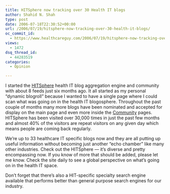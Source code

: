 ```yaml
---
title: HITSphere now tracking over 30 Health IT blogs
author: Shahid N. Shah
type: post
date: 2006-07-18T22:30:52+00:00
url: /2006/07/19/hitsphere-now-tracking-over-30-health-it-blogs/
oc_commit_id:
  - https://www.healthcareguy.com/2006/07/19/hitsphere-now-tracking-over-30-health-it-blogs/1478769043
views:
  - 1472
dsq_thread_id:
  - 44283519
categories:
  - Opinion

---
```

I started the [HITSphere][1] health IT blog aggregation engine and community with about 8 feeds just six months ago. It all started as my personal &#8220;dynamic blogroll&#8221; because I wanted to have a single page where I could scan what was going on in the health IT blogosphere. Throughout the past couple of months many more blogs have been nominated and accepted for display on the main page and even more inside the [Community][2] pages. HITSphere has been visited over 30,000 times in just the past few months and almost 40% of the visitors are repeat visitors on any given day which means people are coming back regularly.

We&#8217;re up to 33 healthcare IT specific blogs now and they are all putting up useful information without becoming just another &#8220;echo chamber&#8221; like many other industries. Check out the HITSphere &#8212; it&#8217;s diverse and pretty encompassing now. If you know of more that should be added, please let me know. Check the site daily to see a global perspective on what&#8217;s going on in the health IT space.

Don&#8217;t forget that there&#8217;s also a HIT-specific specialty search engine available that performs better than general purpose search engines for our industry.

 [1]: http://www.hitsphere.com
 [2]: http://www.hitsphere.com/community/?q=aggregator/categories